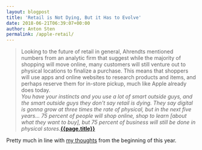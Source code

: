 ```yaml
---
layout: blogpost
title: 'Retail is Not Dying, But it Has to Evolve'
date: 2018-06-21T06:39:07+00:00
author: Anton Sten
permalink: /apple-retail/
---
```


>Looking to the future of retail in general, Ahrendts mentioned numbers from an analytic firm that suggest while the majority of shopping will move online, many customers will still venture out to physical locations to finalize a purchase. This means that shoppers will use apps and online websites to research products and items, and perhaps reserve them for in-store pickup, much like Apple already does today.<br />
_You have your instincts and you use a lot of smart outside guys, and the smart outside guys they don't say retail is dying. They say digital is gonna grow at three times the rate of physical, but in the next five years... 75 percent of people will shop online, shop to learn [about what they want to buy], but 75 percent of business will still be done in physical stores._**[{{page.title}}](https://www.macrumors.com/2018/06/20/angela-ahrendts-talks-retail/)**

Pretty much in line with [my thoughts](https://www.antonsten.com/futureofretail/) from the beginning of this year.
